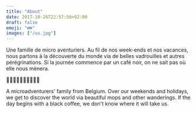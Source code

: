 ```yaml
---
title: "About"
date: 2017-10-26T22:57:50+02:00
draft: false
emoji: "👪"
images: ["/us.jpg"]
---
```


Une famille de micro aventuriers.
Au fil de nos week-ends et nos vacances, nous partons à la découverte du monde via de belles vadrouilles et autres pérégrinations.
Si la journée commence par un café noir, on ne sait pas où elle nous mènera.

🌲🌲🌲🌲🌲🌲🌲🌲🌲🌲

A microadventurers' family from Belgium.
Over our weekends and holidays, we get to discover the world via beautiful mops and other wanderings.
If the day begins with a black coffee, we don't know where it will take us.
